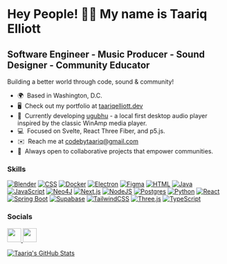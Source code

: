 # Hey People! ✌🏾 My name is Taariq Elliott

## Software Engineer - Music Producer - Sound Designer - Community Educator

Building a better world through code, sound & community!

- 🌍  Based in Washington, D.C.
- 🖥️  Check out my portfolio at [taariqelliott.dev](http://www.taariqelliott.dev/)
- 🚀  Currently developing [ugubhu](https://github.com/taariqelliott/ugubhu-v1) - a local first desktop audio player inspired by the classic WinAmp media player.
- 💻  Focused on Svelte, React Three Fiber, and p5.js.
- ✉️  Reach me at [codebytaariq@gmail.com](mailto:codebytaariq@gmail.com)
- 🤝  Always open to collaborative projects that empower communities.

### Skills

<p align="left">
  <a href="https://www.blender.org/"><img src="https://img.shields.io/badge/Blender-%23F5792A.svg?logo=blender&logoColor=white" alt="Blender"/></a>
  <a href="https://developer.mozilla.org/en-US/docs/Web/CSS"><img src="https://img.shields.io/badge/CSS-1572B6?logo=css3&logoColor=fff" alt="CSS"/></a>
  <a href="https://www.docker.com/"><img src="https://img.shields.io/badge/Docker-2496ED?logo=docker&logoColor=fff" alt="Docker"/></a>
  <a href="https://www.electronjs.org/"><img src="https://img.shields.io/badge/Electron-2B2E3A?logo=electron&logoColor=fff" alt="Electron"/></a>
  <a href="https://www.figma.com/"><img src="https://img.shields.io/badge/Figma-F24E1E?logo=figma&logoColor=white" alt="Figma"/></a>
  <a href="https://developer.mozilla.org/en-US/docs/Web/HTML"><img src="https://img.shields.io/badge/HTML-%23E34F26.svg?logo=html5&logoColor=white" alt="HTML"/></a>
  <a href="https://www.oracle.com/java/"><img src="https://img.shields.io/badge/Java-%23ED8B00.svg?logo=openjdk&logoColor=white" alt="Java"/></a>
  <a href="https://www.javascript.com/"><img src="https://img.shields.io/badge/JavaScript-F7DF1E?logo=javascript&logoColor=000" alt="JavaScript"/></a>
  <a href="https://neo4j.com/"><img src="https://img.shields.io/badge/Neo4j-008CC1?logo=neo4j&logoColor=white" alt="Neo4J"/></a>
  <a href="https://nextjs.org/"><img src="https://img.shields.io/badge/Next.js-black?logo=next.js&logoColor=white" alt="Next.js"/></a>
  <a href="https://nodejs.org/"><img src="https://img.shields.io/badge/Node.js-6DA55F?logo=node.js&logoColor=white" alt="NodeJS"/></a>
  <a href="https://www.postgresql.org/"><img src="https://img.shields.io/badge/Postgres-%23316192.svg?logo=postgresql&logoColor=white" alt="Postgres"/></a>
  <a href="https://www.python.org/"><img src="https://img.shields.io/badge/Python-3776AB?logo=python&logoColor=fff" alt="Python"/></a>
  <a href="https://reactjs.org/"><img src="https://img.shields.io/badge/React-%2320232a.svg?logo=react&logoColor=%2361DAFB" alt="React"/></a>
  <a href="https://spring.io/projects/spring-boot"><img src="https://img.shields.io/badge/Spring%20Boot-6DB33F?logo=springboot&logoColor=fff" alt="Spring Boot"/></a>
  <a href="https://supabase.com/"><img src="https://img.shields.io/badge/Supabase-3FCF8E?logo=supabase&logoColor=fff" alt="Supabase"/></a>
  <a href="https://tailwindcss.com/"><img src="https://img.shields.io/badge/Tailwind%20CSS-%2338B2AC.svg?logo=tailwind-css&logoColor=white" alt="TailwindCSS"/></a>
  <a href="https://threejs.org/"><img src="https://img.shields.io/badge/Three.js-000?logo=threedotjs&logoColor=fff" alt="Three.js"/></a>
  <a href="https://www.typescriptlang.org/"><img src="https://img.shields.io/badge/TypeScript-3178C6?logo=typescript&logoColor=fff" alt="TypeScript"/></a>
  
</p>

### Socials

<p align="left">
  <a href="https://www.github.com/taariqelliott" target="_blank" rel="noreferrer">
    <picture>
      <source media="(prefers-color-scheme: dark)" srcset="https://raw.githubusercontent.com/danielcranney/readme-generator/main/public/icons/socials/github-dark.svg"/>
      <source media="(prefers-color-scheme: light)" srcset="https://raw.githubusercontent.com/danielcranney/readme-generator/main/public/icons/socials/github.svg"/>
      <img src="https://raw.githubusercontent.com/danielcranney/readme-generator/main/public/icons/socials/github.svg" width="32" height="32"/>
    </picture>
  </a>
  <a href="https://www.linkedin.com/in/taariq-elliott" target="_blank" rel="noreferrer">
    <picture>
      <source media="(prefers-color-scheme: dark)" srcset="https://raw.githubusercontent.com/danielcranney/readme-generator/main/public/icons/socials/linkedin-dark.svg"/>
      <source media="(prefers-color-scheme: light)" srcset="https://raw.githubusercontent.com/danielcranney/readme-generator/main/public/icons/socials/linkedin.svg"/>
      <img src="https://raw.githubusercontent.com/danielcranney/readme-generator/main/public/icons/socials/linkedin.svg" width="32" height="32"/>
    </picture>
  </a>
</p>

[![Taariq's GitHub Stats](https://github-readme-stats.vercel.app/api?username=taariqelliott&show_icons=true&theme=panda&show=prs_merged&hide_rank=true)](https://github.com/taariqelliott)
